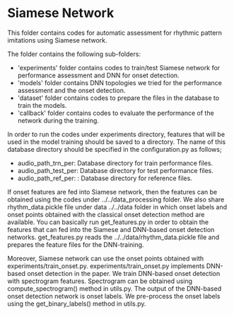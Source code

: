 
# Siamese Network

This folder contains codes for automatic assessment for rhythmic pattern imitations using Siamese network.

The folder contains the following sub-folders:
* 'experiments' folder contains codes to train/test Siamese network for performance assessment and DNN for onset detection. 
* 'models' folder contains DNN topologies we tried for the performance assessment and the onset detection.
* 'dataset' folder contains codes to prepare the files in the database to train the models. 
* 'callback' folder contains codes to evaluate the performance of the network during the training.

In order to run the codes under experiments directory, features that will be used in the model training should be saved to a directory. 
The name of this database directory should be specified in the configuration.py as follows;

* audio_path_trn_per: Database directory for train performance files.
* audio_path_test_per: Database directory for test performance files.
* audio_path_ref_per: : Database directory for reference files.

If onset features are fed into Siamese network, then the features can be obtained using the codes under ../../data_processing folder.
We also share rhythm_data.pickle file under data ../../data folder in which onset labels and onset points obtained with the classical onset 
detection method are available. 
You can basically run get_features.py in order to obtain the features that can fed into the Siamese and DNN-based onset detection networks.
get_features.py reads the ../../data/rhythm_data.pickle file and prepares the feature files for the DNN-training.

Moreover, Siamese network can use the onset points obtained with experiments/train_onset.py. experiments/train_onset.py implements DNN-based
onset detection in the paper. We train DNN-based onset detection with spectrogram features. Spectrogram can be obtained using compute_spectrogram() method in utils.py.
The output of the DNN-based onset detection network is onset labels. We pre-process the onset labels using the get_binary_labels() method in utils.py.



